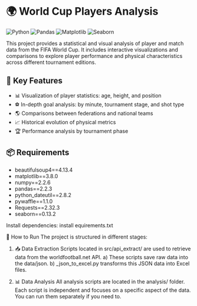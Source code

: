 # 🌍 World Cup Players Analysis

![Python](https://img.shields.io/badge/python-3.8+-blue.svg)
![Pandas](https://img.shields.io/badge/pandas-1.0+-brightgreen.svg)
![Matplotlib](https://img.shields.io/badge/Matplotlib-3.0+-orange.svg)
![Seaborn](https://img.shields.io/badge/Seaborn-0.11+-lightblue.svg)

This project provides a statistical and visual analysis of player and match data from the FIFA World Cup. It includes interactive visualizations and comparisons to explore player performance and physical characteristics across different tournament editions.

## 📌 Key Features

- 📊 Visualization of player statistics: age, height, and position
- ⚽ In-depth goal analysis: by minute, tournament stage, and shot type
- 🌎 Comparisons between federations and national teams
- 📈 Historical evolution of physical metrics
- 🏆 Performance analysis by tournament phase

## 📦 Requirements

- beautifulsoup4==4.13.4
- matplotlib==3.8.0
- numpy==2.2.6
- pandas==2.2.3
- python_dateutil==2.8.2
- pywaffle==1.1.0
- Requests==2.32.3
- seaborn==0.13.2

Install dependencies: install equirements.txt


🚀 How to Run
The project is structured in different stages:

1. 📥 Data Extraction
Scripts located in src/api_extract/ are used to retrieve data from the worldfootball.net API.
a) These scripts save raw data into the data/json.
b) _json_to_excel.py transforms this JSON data into Excel files.


2. 📊 Data Analysis
All analysis scripts are located in the analysis/ folder.
Each script is independent and focuses on a specific aspect of the data.
You can run them separately if you need to.
